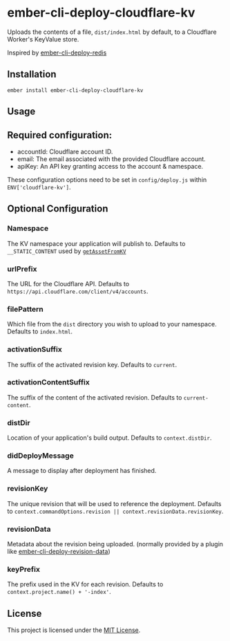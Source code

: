 ember-cli-deploy-cloudflare-kv
==============================================================================

Uploads the contents of a file, `dist/index.html` by default, to a Cloudflare
Worker's KeyValue store.

Inspired by [ember-cli-deploy-redis](https://github.com/ember-cli-deploy/ember-cli-deploy-redis)

Installation
------------------------------------------------------------------------------

```
ember install ember-cli-deploy-cloudflare-kv
```


Usage
------------------------------------------------------------------------------

## Required configuration:

- accountId: Cloudflare account ID.
- email: The email associated with the provided Cloudflare account.
- apiKey: An API key granting access to the account & namespace.

These configuration options need to be set in `config/deploy.js` within `ENV['cloudflare-kv']`.

## Optional Configuration

### Namespace

The KV namespace your application will publish to. Defaults to `__STATIC_CONTENT` used by [`getAssetFromKV`](https://github.com/cloudflare/kv-asset-handler/blob/3949c2481190485ab2c5779031e4dae322a155c6/src/index.ts#L75)

### urlPrefix

The URL for the Cloudflare API. Defaults to `https://api.cloudflare.com/client/v4/accounts`.

### filePattern

Which file from the `dist` directory you wish to upload to your namespace. Defaults to `index.html`.

### activationSuffix

The suffix of the activated revision key. Defaults to `current`.

### activationContentSuffix

The suffix of the content of the activated revision. Defaults to `current-content`.

### distDir

Location of your application's build output. Defaults to `context.distDir`.

### didDeployMessage

A message to display after deployment has finished.

### revisionKey

The unique revision that will be used to reference the deployment. Defaults to `context.commandOptions.revision || context.revisionData.revisionKey`.

### revisionData

Metadata about the revision being uploaded. (normally provided by a plugin like [ember-cli-deploy-revision-data](https://github.com/ember-cli-deploy/ember-cli-deploy-revision-data))

### keyPrefix

The prefix used in the KV for each revision. Defaults to `context.project.name() + '-index'`.


License
------------------------------------------------------------------------------

This project is licensed under the [MIT License](LICENSE.md).
